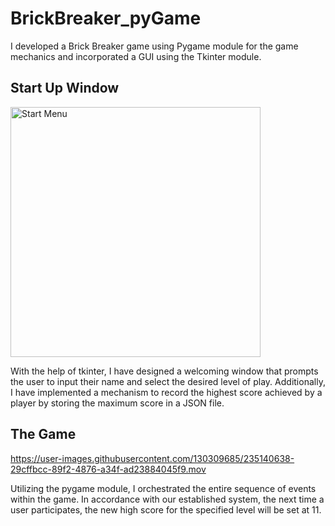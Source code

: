 # BrickBreaker_pyGame
I developed a Brick Breaker game using Pygame module for the game mechanics and incorporated a GUI using the Tkinter module.

## Start Up Window

<img width="400" alt="Start Menu" src="https://user-images.githubusercontent.com/130309685/235141298-739b478a-6f6c-4ed8-bba9-5fc531adcbb0.png">

With the help of tkinter, I have designed a welcoming window that prompts the user to input their name and select the desired level of play. Additionally, I have implemented a mechanism to record the highest score achieved by a player by storing the maximum score in a JSON file.


## The Game

https://user-images.githubusercontent.com/130309685/235140638-29cffbcc-89f2-4876-a34f-ad23884045f9.mov

Utilizing the pygame module, I orchestrated the entire sequence of events within the game. In accordance with our established system, the next time a user participates, the new high score for the specified level will be set at 11.



